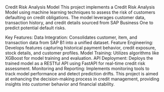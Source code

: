 Credit Risk Analysis Model
This project implements a Credit Risk Analysis Model using machine learning techniques to assess the risk of customers defaulting on credit obligations. 
The model leverages customer data, transaction history, and credit details sourced from SAP Business One to predict potential default risks.

Key Features:
Data Integration: Consolidates customer, item, and transaction data from SAP B1 into a unified dataset.
Feature Engineering: Develops features capturing historical payment behavior, credit exposure, stock details, and customer profiles.
Model Training: Utilizes algorithms like XGBoost for model training and evaluation.
API Deployment: Deploys the trained model as a RESTful API using FastAPI for real-time credit risk assessment.
Monitoring and Reporting: Implements monitoring tools to track model performance and detect prediction drifts.
This project is aimed at enhancing the decision-making process in credit management, providing insights into customer behavior and financial stability.
